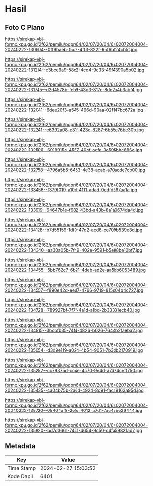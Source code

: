 # Hasil

## Foto C Plano

https://sirekap-obj-formc.kpu.go.id/2f62/pemilu/pdpr/64/02/07/20/04/6402072004004-20240222-130904--0ff9baeb-f5c2-4ff3-822f-95f6bf24cb5f.jpg

https://sirekap-obj-formc.kpu.go.id/2f62/pemilu/pdpr/64/02/07/20/04/6402072004004-20240222-131214--c3bce9a9-58c2-4cd4-9c33-49f4390a5b02.jpg

https://sirekap-obj-formc.kpu.go.id/2f62/pemilu/pdpr/64/02/07/20/04/6402072004004-20240222-131745--d2d4578b-feb9-43d3-817c-8de2a4b3abf4.jpg

https://sirekap-obj-formc.kpu.go.id/2f62/pemilu/pdpr/64/02/07/20/04/6402072004004-20240222-132041--6dee20f3-a545-496d-90aa-02f147bc672a.jpg

https://sirekap-obj-formc.kpu.go.id/2f62/pemilu/pdpr/64/02/07/20/04/6402072004004-20240222-132241--e6392a08-c31f-423e-8287-6b55c76be30b.jpg

https://sirekap-obj-formc.kpu.go.id/2f62/pemilu/pdpr/64/02/07/20/04/6402072004004-20240222-132506--6918915c-4557-49cf-aefa-3a595bbe686c.jpg

https://sirekap-obj-formc.kpu.go.id/2f62/pemilu/pdpr/64/02/07/20/04/6402072004004-20240222-132758--4796a5b5-6453-4e38-acab-a70acde7cb00.jpg

https://sirekap-obj-formc.kpu.go.id/2f62/pemilu/pdpr/64/02/07/20/04/6402072004004-20240222-133456--f379f019-a10d-4111-adad-0edfd367aa1a.jpg

https://sirekap-obj-formc.kpu.go.id/2f62/pemilu/pdpr/64/02/07/20/04/6402072004004-20240222-133919--64647b1e-f682-43bd-a43b-8a1a0674da4d.jpg

https://sirekap-obj-formc.kpu.go.id/2f62/pemilu/pdpr/64/02/07/20/04/6402072004004-20240222-134128--b7d55159-1df0-47d2-acd6-ce709b539e3d.jpg

https://sirekap-obj-formc.kpu.go.id/2f62/pemilu/pdpr/64/02/07/20/04/6402072004004-20240222-134340--aa30a05b-7f49-402e-9591-b5e88ba10bf7.jpg

https://sirekap-obj-formc.kpu.go.id/2f62/pemilu/pdpr/64/02/07/20/04/6402072004004-20240222-134455--5bb762c7-6b21-4deb-ad2e-aa5bb6053489.jpg

https://sirekap-obj-formc.kpu.go.id/2f62/pemilu/pdpr/64/02/07/20/04/6402072004004-20240222-134557--f890e42d-eed7-4766-9719-815d04b4c727.jpg

https://sirekap-obj-formc.kpu.go.id/2f62/pemilu/pdpr/64/02/07/20/04/6402072004004-20240222-134728--789927bf-7f7f-4a1d-a1bd-2b33331ecb40.jpg

https://sirekap-obj-formc.kpu.go.id/2f62/pemilu/pdpr/64/02/07/20/04/6402072004004-20240222-134915--3bcbfb35-74f4-4826-b026-7644b2faeba2.jpg

https://sirekap-obj-formc.kpu.go.id/2f62/pemilu/pdpr/64/02/07/20/04/6402072004004-20240222-135054--d3d9e119-a024-4b54-9051-7b3db2170919.jpg

https://sirekap-obj-formc.kpu.go.id/2f62/pemilu/pdpr/64/02/07/20/04/6402072004004-20240222-135252--cc79375d-cc4e-4c70-9e4d-a7d24ceff750.jpg

https://sirekap-obj-formc.kpu.go.id/2f62/pemilu/pdpr/64/02/07/20/04/6402072004004-20240222-135435--ca04b75b-2a6d-4924-8d91-faca9163a95d.jpg

https://sirekap-obj-formc.kpu.go.id/2f62/pemilu/pdpr/64/02/07/20/04/6402072004004-20240222-135720--05404af8-2e1c-4012-a7d1-7ac4cbe29444.jpg

https://sirekap-obj-formc.kpu.go.id/2f62/pemilu/pdpr/64/02/07/20/04/6402072004004-20240222-135820--bd7d3661-7451-4654-9c50-c4fa59821ad7.jpg


## Metadata

| Key        | Value               |
| ---------- | ------------------- |
| Time Stamp | 2024-02-27 15:03:52 |
| Kode Dapil | 6401                |



